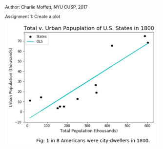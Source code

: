Author: Charlie Moffett, NYU CUSP, 2017

Assignment 1: Create a plot


![Alt text](https://raw.githubusercontent.com/charlie-moffett/PUI2017_cm4698/master/HW8_cm4698/1800pop.PNG?raw=true "Optional Title")
